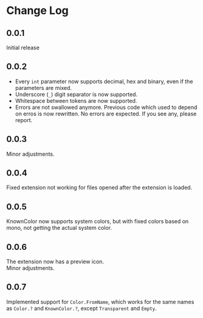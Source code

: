 # Change Log

## 0.0.1
Initial release

## 0.0.2
- Every `int` parameter now supports decimal, hex and binary, even if the parameters are mixed.
- Underscore (`_`) digit separator is now supported.
- Whitespace between tokens are now supported.
- Errors are not swallowed anymore. Previous code which used to depend on erros is now rewritten. No errors are expected. If you see any, please report.

## 0.0.3
Minor adjustments.

## 0.0.4
Fixed extension not working for files opened after the extension is loaded.

## 0.0.5
KnownColor now supports system colors, but with fixed colors based on mono, not getting the actual system color.

## 0.0.6
The extension now has a preview icon.  
Minor adjustments.

## 0.0.7
Implemented support for `Color.FromName`, which works for the same names as `Color.?` and `KnownColor.?`, except `Transparent` and `Empty`.
